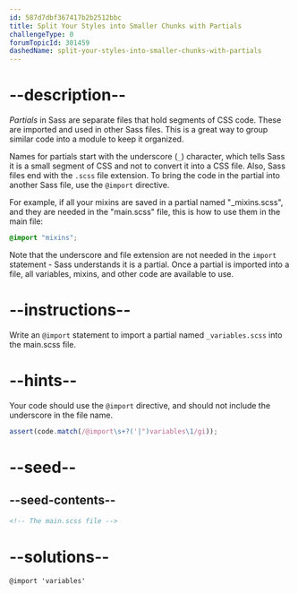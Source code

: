 ```yaml
---
id: 587d7dbf367417b2b2512bbc
title: Split Your Styles into Smaller Chunks with Partials
challengeType: 0
forumTopicId: 301459
dashedName: split-your-styles-into-smaller-chunks-with-partials
---
```


# --description--

<dfn>Partials</dfn> in Sass are separate files that hold segments of CSS code. These are imported and used in other Sass files. This is a great way to group similar code into a module to keep it organized.

Names for partials start with the underscore (`_`) character, which tells Sass it is a small segment of CSS and not to convert it into a CSS file. Also, Sass files end with the `.scss` file extension. To bring the code in the partial into another Sass file, use the `@import` directive.

For example, if all your mixins are saved in a partial named "\_mixins.scss", and they are needed in the "main.scss" file, this is how to use them in the main file:

```scss
@import "mixins";
```

Note that the underscore and file extension are not needed in the `import` statement - Sass understands it is a partial. Once a partial is imported into a file, all variables, mixins, and other code are available to use.

# --instructions--

Write an `@import` statement to import a partial named `_variables.scss` into the main.scss file.

# --hints--

Your code should use the `@import` directive, and should not include the underscore in the file name.

```js
assert(code.match(/@import\s+?('|")variables\1/gi));
```

# --seed--

## --seed-contents--

```html
<!-- The main.scss file -->
```

# --solutions--

```html
@import 'variables'
```
